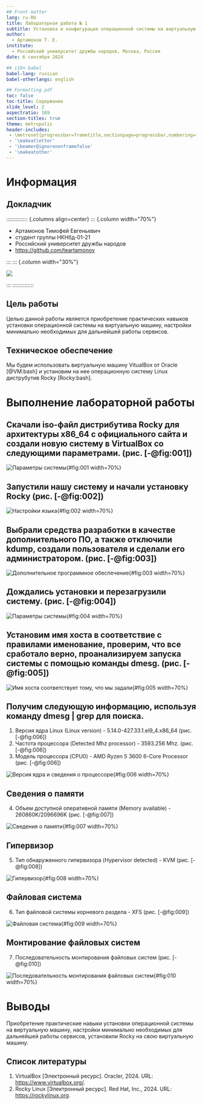 ```yaml
---
## Front matter
lang: ru-RU
title: Лабораторная работа № 1
subtitle: Установка и конфигурация операционной системы на виртуальную машину
author:
  - Артамонов Т. Е.
institute:
  - Российский университет дружбы народов, Москва, Россия
date: 6 сентября 2024

## i18n babel
babel-lang: russian
babel-otherlangs: english

## Formatting pdf
toc: false
toc-title: Содержание
slide_level: 2
aspectratio: 169
section-titles: true
theme: metropolis
header-includes:
 - \metroset{progressbar=frametitle,sectionpage=progressbar,numbering=fraction}
 - '\makeatletter'
 - '\beamer@ignorenonframefalse'
 - '\makeatother'
---
```


# Информация

## Докладчик

:::::::::::::: {.columns align=center}
::: {.column width="70%"}

  * Артамонов Тимофей Евгеньевич
  * студент группы НКНбд-01-21
  * Российский университет дружбы народов
  * <https://github.com/teartamonov>

:::
::: {.column width="30%"}

![](image/ava.jpg)

:::
::::::::::::::

## Цель работы

Целью данной работы является приобретение практических навыков установки операционной системы на виртуальную машину, настройки минимально необходимых для дальнейшей работы сервисов.
  
## Техническое обеспечение

Мы будем использовать виртуальную машину VitualBox от Oracle [@VM:bash] и установим на нее операционную систему Linux диструбутив Rocky [Rocky:bash].

# Выполнение лабораторной работы

## Скачали iso-файл дистрибутива Rocky для архитектуры x86_64 с официального сайта и создали новую систему в VirtualBox со следующими параметрами. (рис. [-@fig:001])

![Параметры системы](image/0.PNG){#fig:001 width=70%}

## Запустили нашу систему и начали установку Rocky (рис. [-@fig:002])

![Настройки языка](image/1.PNG){#fig:002 width=70%}

## Выбрали средства разработки в качестве дополнительного ПО, а также отключили kdump, создали пользователя и сделали его администратором. (рис. [-@fig:003])

![Дополнительное программное обеспечение](image/3.PNG){#fig:003 width=70%}

## Дождались установки и перезагрузили систему. (рис. [-@fig:004])

![Параметры системы](image/33.PNG){#fig:004 width=70%}

## Установим имя хоста в соответствие с правилами именование, проверим, что все сработало верно, проанализируем запуска системы с помощью команды dmesg.  (рис. [-@fig:005])

![Имя хоста соответствует тому, что мы задали](image/4.PNG){#fig:005 width=70%}

## Получим следующую информацию, используя команду dmesg | grep для поиска. 

1. Версия ядра Linux (Linux version) - 5.14.0-427.33.1.el9_4.x86_64  (рис. [-@fig:006])
2. Частота процессора (Detected Mhz processor) - 3593.256 Mhz. (рис. [-@fig:006])
3. Модель процессора (CPU0) - AMD Ryzen 5 3600 6-Core Processor (рис. [-@fig:006])

![Версия ядра и сведения о процессоре](image/9.PNG){#fig:006 width=70%}

## Сведения о памяти

4. Объем доступной оперативной памяти (Memory available) - 260860K/2096696K (рис. [-@fig:007])

![Сведения о памяти](image/8.PNG){#fig:007 width=70%}

## Гипервизор

5. Тип обнаруженного гипервизора (Hypervisor detected) - KVM  (рис. [-@fig:008])

![Гипервизор](image/10.PNG){#fig:008 width=70%}

## Файловая система

6. Тип файловой системы корневого раздела - XFS (рис. [-@fig:009])

![Файловая система](image/6.PNG){#fig:009 width=70%}

## Монтирование файловых систем

7. Последовательность монтирования файловых систем (рис. [-@fig:010])

![Последовательность монтирования файловых систем](image/5.PNG){#fig:010 width=70%}

# Выводы

Приобретение практические навыки установки операционной системы на виртуальную машину, настройки минимально необходимых для дальнейшей работы сервисов, установили Rocky на свою виртуальную машину.

## Список литературы

1. VirtualBox [Электронный ресурс]. Oracler, 2024. URL: https://www.virtualbox.org/.
2. Rocky Linux [Электронный ресурс]. Red Hat, Inc., 2024. URL: https://rockylinux.org.
